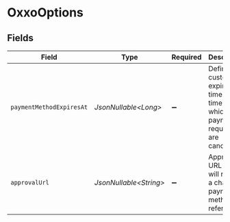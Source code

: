 # OxxoOptions


## Fields

| Field                                                                                        | Type                                                                                         | Required                                                                                     | Description                                                                                  | Example                                                                                      |
| -------------------------------------------------------------------------------------------- | -------------------------------------------------------------------------------------------- | -------------------------------------------------------------------------------------------- | -------------------------------------------------------------------------------------------- | -------------------------------------------------------------------------------------------- |
| `paymentMethodExpiresAt`                                                                     | *JsonNullable\<Long>*                                                                        | :heavy_minus_sign:                                                                           | Defines a custom expiration time (unix time) after which Oxxo payment requests are cancelled | 1750074293                                                                                   |
| `approvalUrl`                                                                                | *JsonNullable\<String>*                                                                      | :heavy_minus_sign:                                                                           | Approval URL that will receive a charge payment method reference.                            | https://example.com                                                                          |
